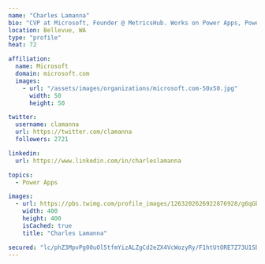 ```yaml
---
name: "Charles Lamanna"
bio: "CVP at Microsoft, Founder @ MetricsHub. Works on Power Apps, Power Automate, Power Virtual Agent, Common Data Service and Dynamics 365."
location: Bellevue, WA
type: "profile"
heat: 72

affiliation:
  name: Microsoft
  domain: microsoft.com
  images:
    - url: "/assets/images/organizations/microsoft.com-50x50.jpg"
      width: 50
      height: 50

twitter:
  username: clamanna
  url: https://twitter.com/clamanna
  followers: 2721

linkedin:
  url: https://www.linkedin.com/in/charleslamanna

topics:
  - Power Apps

images:
  - url: https://pbs.twimg.com/profile_images/1263202626922876928/g6qGbHZ-_400x400.jpg
    width: 400
    height: 400
    isCached: true
    title: "Charles Lamanna"

secured: "lc/phZ3MpvPg00uOl5tfmYizALZgCd2eZX4VcWozyRy/F1htUtORE7Z73U1SBNnnl79OFhgCsyLcgPDlFYVeeU/hUAltXf/kWaft8PcHg6kU8DkQiJmkOGc3ioS3S3F+Fj24SN/jSC4GLsxcQJgysGs5YscBJpK/Ecebm8Ce5ntf3VgNVoI8tSxK7IEaz5hvvklD+G7XDf05bhlm7Ln0A315WuFGQtVYXp8mgJ+is+/HThfktvovJvggSFfXmDTE9KgGnz+WODlRuoxQ4kFQg8WgoB4i4QTsplXLHJNumLm31CpUvwdyZFrauq8xB8DZRvtlnPRxdmI7wNLyyHQly1Lsd+Boxvhc2kHUlECQRH+0hzEeiftQ2uIVS4MLlcoPPRcBdsIKf6A98vuRZsasbygGtkbWT+t83x4TPfZZG5I=;m98RKVqu8pGCCAW0fSngmQ=="
---
```


